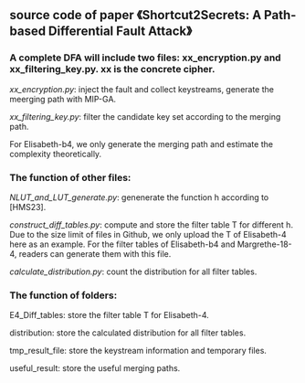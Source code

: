 ## source code of paper 《Shortcut2Secrets: A Path-based Differential Fault Attack》

### A complete DFA will include two files: xx_encryption.py and xx_filtering_key.py. xx is the concrete cipher.

*xx_encryption.py*: inject the fault and collect keystreams, generate the meerging path with MIP-GA.

*xx_filtering_key.py*: filter the candidate key set according to the merging path.

For Elisabeth-b4, we only generate the merging path and estimate the complexity theoretically.

### The function of other files:

*NLUT_and_LUT_generate.py*: genenerate the function h according to [HMS23].

*construct_diff_tables.py*: compute and store the filter table T for different h. Due to the size limit of files in Github, we only upload the T of Elisabeth-4 here as an example. For the filter tables of Elisabeth-b4 and Margrethe-18-4, readers can generate them with this file.

*calculate_distribution.py*: count the distribution for all filter tables.

### The function of folders:

E4_Diff_tables: store the filter table T for Elisabeth-4.

distribution: store the calculated distribution for all filter tables.

tmp_result_file: store the keystream information and temporary files.

useful_result: store the useful merging paths.

